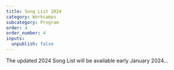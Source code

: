 ```yaml
---
title: Song List 2024
category: Workcamps
subcategory: Program
order: 4
order_number: 4
inputs:
  unpublish: false
---
```

The updated 2024 Song List will be available early January 2024…